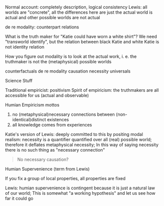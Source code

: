 Normal account: completely description, logical consistency
Lewis: all worlds are "concrete", all the differences here are just the actual world is actual and other possible worlds are not actual

de re modality: counterpart relations

What is the truth maker for "Katie could have worn a white shirt"? We need "transworld identify", but the relation between black Katie and white Katie is not identity relation

How you figure out modality is to look at the actual work, i. e. the truthmaker is not the (metaphysical) possible worlds

counterfactuals
de re modality
causation
necessity
universals

Science Stuff

Traditional empiricist: positivism
Spirit of empiricism: the truthmakers are all accessible for us (actual and observable)

Humian Empiricism mottos

1. no (metaphysical)necessary connections between (non-identical)distinct existences
2. all knowledge comes from experiences

Katie's version of Lewis: deeply committed to this by positing modal realism: necessity is a quantifier quantified over all (real) possible world; therefore it deflates metaphysical necessity; In this way of saying necessity there is no such thing as "necessary connection"

> No necessary causation?

Humian Supervenience (term from Lewis)

If you fix a group of local properties, all properties are fixed

Lewis: humian supervenience is contingent because it is just a natural law of our world; This is somewhat "a working hypothesis" and let us see how far it could go